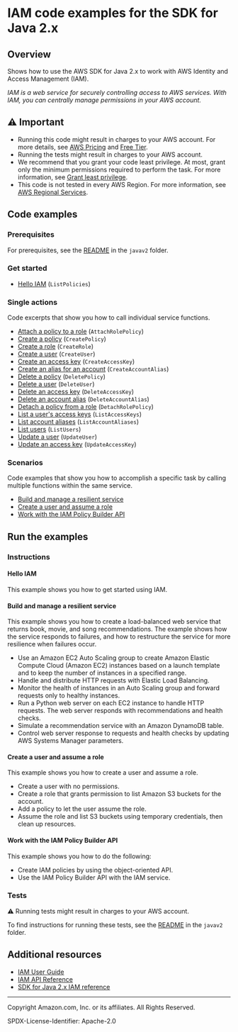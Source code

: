 # IAM code examples for the SDK for Java 2.x

## Overview

Shows how to use the AWS SDK for Java 2.x to work with AWS Identity and Access Management (IAM).

<!--custom.overview.start-->
<!--custom.overview.end-->

_IAM is a web service for securely controlling access to AWS services. With IAM, you can centrally manage permissions in your AWS account._

## ⚠ Important

* Running this code might result in charges to your AWS account. For more details, see [AWS Pricing](https://aws.amazon.com/pricing/) and [Free Tier](https://aws.amazon.com/free/).
* Running the tests might result in charges to your AWS account.
* We recommend that you grant your code least privilege. At most, grant only the minimum permissions required to perform the task. For more information, see [Grant least privilege](https://docs.aws.amazon.com/IAM/latest/UserGuide/best-practices.html#grant-least-privilege).
* This code is not tested in every AWS Region. For more information, see [AWS Regional Services](https://aws.amazon.com/about-aws/global-infrastructure/regional-product-services).

<!--custom.important.start-->
<!--custom.important.end-->

## Code examples

### Prerequisites

For prerequisites, see the [README](../../README.md#Prerequisites) in the `javav2` folder.


<!--custom.prerequisites.start-->
<!--custom.prerequisites.end-->

### Get started

- [Hello IAM](src/main/java/com/example/iam/HelloIAM.java#L11) (`ListPolicies`)


### Single actions

Code excerpts that show you how to call individual service functions.

- [Attach a policy to a role](src/main/java/com/example/iam/AttachRolePolicy.java#L11) (`AttachRolePolicy`)
- [Create a policy](src/main/java/com/example/iam/CreatePolicy.java#L11) (`CreatePolicy`)
- [Create a role](src/main/java/com/example/iam/CreateRole.java#L12) (`CreateRole`)
- [Create a user](src/main/java/com/example/iam/CreateUser.java#L11) (`CreateUser`)
- [Create an access key](src/main/java/com/example/iam/CreateAccessKey.java#L11) (`CreateAccessKey`)
- [Create an alias for an account](src/main/java/com/example/iam/CreateAccountAlias.java#L11) (`CreateAccountAlias`)
- [Delete a policy](src/main/java/com/example/iam/DeletePolicy.java#L11) (`DeletePolicy`)
- [Delete a user](src/main/java/com/example/iam/DeleteUser.java#L11) (`DeleteUser`)
- [Delete an access key](src/main/java/com/example/iam/DeleteAccessKey.java#L11) (`DeleteAccessKey`)
- [Delete an account alias](src/main/java/com/example/iam/DeleteAccountAlias.java#L11) (`DeleteAccountAlias`)
- [Detach a policy from a role](src/main/java/com/example/iam/DetachRolePolicy.java#L10) (`DetachRolePolicy`)
- [List a user's access keys](src/main/java/com/example/iam/ListAccessKeys.java#L10) (`ListAccessKeys`)
- [List account aliases](src/main/java/com/example/iam/ListAccountAliases.java#L11) (`ListAccountAliases`)
- [List users](src/main/java/com/example/iam/ListUsers.java#L11) (`ListUsers`)
- [Update a user](src/main/java/com/example/iam/UpdateUser.java#L11) (`UpdateUser`)
- [Update an access key](src/main/java/com/example/iam/UpdateAccessKey.java#L11) (`UpdateAccessKey`)

### Scenarios

Code examples that show you how to accomplish a specific task by calling multiple
functions within the same service.

- [Build and manage a resilient service](../../usecases/resilient_service/src/main/java/com/example/resilient/Main.java)
- [Create a user and assume a role](src/main/java/com/example/iam/IAMScenario.java)
- [Work with the IAM Policy Builder API](src/main/java/com/example/iam/IamPolicyBuilderExamples.java)


<!--custom.examples.start-->
<!--custom.examples.end-->

## Run the examples

### Instructions


<!--custom.instructions.start-->
<!--custom.instructions.end-->

#### Hello IAM

This example shows you how to get started using IAM.



#### Build and manage a resilient service

This example shows you how to create a load-balanced web service that returns book, movie, and song recommendations. The example shows how the service responds to failures, and how to restructure the service for more resilience when failures occur.

- Use an Amazon EC2 Auto Scaling group to create Amazon Elastic Compute Cloud (Amazon EC2) instances based on a launch template and to keep the number of instances in a specified range.
- Handle and distribute HTTP requests with Elastic Load Balancing.
- Monitor the health of instances in an Auto Scaling group and forward requests only to healthy instances.
- Run a Python web server on each EC2 instance to handle HTTP requests. The web server responds with recommendations and health checks.
- Simulate a recommendation service with an Amazon DynamoDB table.
- Control web server response to requests and health checks by updating AWS Systems Manager parameters.

<!--custom.scenario_prereqs.cross_ResilientService.start-->
<!--custom.scenario_prereqs.cross_ResilientService.end-->


<!--custom.scenarios.cross_ResilientService.start-->
<!--custom.scenarios.cross_ResilientService.end-->

#### Create a user and assume a role

This example shows you how to create a user and assume a role. 

- Create a user with no permissions.
- Create a role that grants permission to list Amazon S3 buckets for the account.
- Add a policy to let the user assume the role.
- Assume the role and list S3 buckets using temporary credentials, then clean up resources.

<!--custom.scenario_prereqs.iam_Scenario_CreateUserAssumeRole.start-->
<!--custom.scenario_prereqs.iam_Scenario_CreateUserAssumeRole.end-->


<!--custom.scenarios.iam_Scenario_CreateUserAssumeRole.start-->
<!--custom.scenarios.iam_Scenario_CreateUserAssumeRole.end-->

#### Work with the IAM Policy Builder API

This example shows you how to do the following:

- Create IAM policies by using the object-oriented API.
- Use the IAM Policy Builder API with the IAM service.

<!--custom.scenario_prereqs.iam_Scenario_IamPolicyBuilder.start-->
<!--custom.scenario_prereqs.iam_Scenario_IamPolicyBuilder.end-->


<!--custom.scenarios.iam_Scenario_IamPolicyBuilder.start-->
<!--custom.scenarios.iam_Scenario_IamPolicyBuilder.end-->

### Tests

⚠ Running tests might result in charges to your AWS account.


To find instructions for running these tests, see the [README](../../README.md#Tests)
in the `javav2` folder.



<!--custom.tests.start-->
<!--custom.tests.end-->

## Additional resources

- [IAM User Guide](https://docs.aws.amazon.com/IAM/latest/UserGuide/introduction.html)
- [IAM API Reference](https://docs.aws.amazon.com/IAM/latest/APIReference/welcome.html)
- [SDK for Java 2.x IAM reference](https://sdk.amazonaws.com/java/api/latest/software/amazon/awssdk/services/iam/package-summary.html)

<!--custom.resources.start-->
<!--custom.resources.end-->

---

Copyright Amazon.com, Inc. or its affiliates. All Rights Reserved.

SPDX-License-Identifier: Apache-2.0